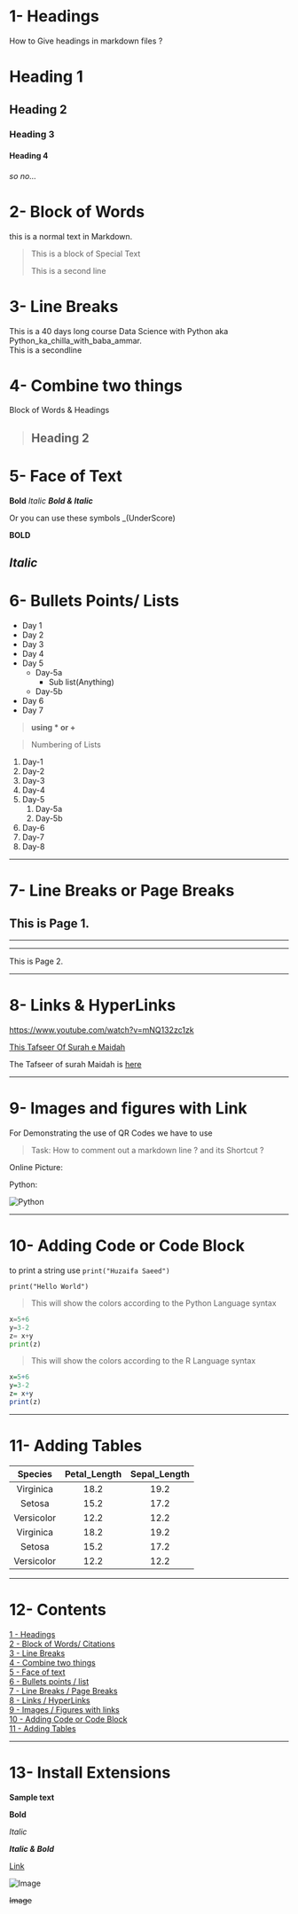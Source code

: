 # 1- Headings
How to Give headings in markdown files ? 

# Heading 1
## Heading 2
### Heading 3
#### Heading 4
###### so no...


# 2- Block of Words

this is a normal text in Markdown.

>This is a block of Special Text
>
>This is a second line

# 3- Line Breaks

This is a 40 days long course Data Science with  Python aka Python_ka_chilla_with_baba_ammar.\
This is a secondline

# 4- Combine two things

Block of Words & Headings

> ## Heading 2

# 5- Face of Text

**Bold** 
*Italic* 
***Bold & Italic***

Or you can use these symbols 
_(UnderScore)

__BOLD__

_Italic_
---
# 6- Bullets Points/ Lists

- Day 1
- Day 2
- Day 3
- Day 4
- Day 5
    - Day-5a
        - Sub list(Anything)
    - Day-5b
- Day 6
- Day 7

> __using * or +__


>Numbering of Lists

1. Day-1
2. Day-2
3. Day-3
4. Day-4
1. Day-5
    1. Day-5a
    2. Day-5b
1. Day-6
1. Day-7
1. Day-8
---

# 7- Line Breaks or Page Breaks

This is Page 1.
---
___
***
This is Page 2.

---
# 8- Links & HyperLinks

<https://www.youtube.com/watch?v=mNQ132zc1zk>

[This Tafseer Of Surah e Maidah](https://www.youtube.com/watch?v=mNQ132zc1zk)

[Dr. Israr Ahmed]:https://www.youtube.com/watch?v=mNQ132zc1zk

The Tafseer of surah Maidah is [here][Dr. Israr Ahmed]

---
# 9- Images and figures with Link

For Demonstrating the use of QR Codes we have to use

> Task: How to comment out a markdown line ? and its Shortcut ?
<!-- [QR](QR.png) -->

Online Picture:

Python:

![Python](https://upload.wikimedia.org/wikipedia/commons/thumb/0/0a/Python.svg/640px-Python.svg.png)

---
# 10- Adding Code or Code Block

to print a string use `print("Huzaifa Saeed")`

`print("Hello World")`

> This will show the colors according to the Python Language syntax


```Python
x=5+6
y=3-2
z= x+y
print(z)
```

> This will show the colors according to the R Language syntax


```r
x=5+6
y=3-2
z= x+y
print(z)
```
---
# 11- Adding Tables
| Species | Petal_Length | Sepal_Length |
|:---------:|:--------------:|:--------------:|
| Virginica | 18.2 | 19.2 |
| Setosa | 15.2 | 17.2 |
| Versicolor | 12.2 | 12.2 |
| Virginica | 18.2 | 19.2 |
| Setosa | 15.2 | 17.2 |
| Versicolor | 12.2 | 12.2 |


---
# 12- Contents

[1 - Headings](#1--headings)\
[2 - Block of Words/ Citations](#2--block-of-words)\
[3 - Line Breaks](#3--line-breaks)\
[4 - Combine two things](#4--combine-two-things)\
[5 - Face of text](#5--face-of-text)\
[6 - Bullets points / list](#6--bullets-points-lists)\
[7 - Line Breaks / Page Breaks](#7--line-breaks-or-page-breaks)\
[8 - Links / HyperLinks](#8--links--hyperlinks)\
[9 - Images / Figures with links](#9--images-and-figures-with-link)\
[10 - Adding Code or Code Block](#10--adding-code-or-code-block)\
[11 - Adding Tables](#11--adding-tables)

------

# 13- Install Extensions

**Sample text**

**Bold**

_Italic_

_**Italic & Bold**_

[Link](https://www.youtube.com/watch?v=mNQ132zc1zk)

![Image](QR.png)

~~Image~~
